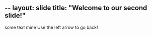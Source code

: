 --
layout: slide
title: "Welcome to our second slide!"
---
some text mine
Use the left arrow to go back!
